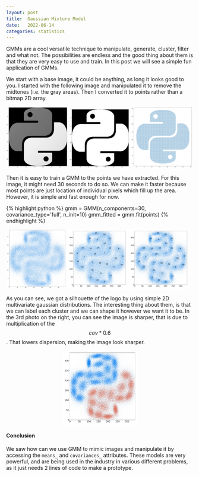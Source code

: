 ```yaml
---
layout: post
title:  Gaussian Mixture Model
date:   2022-06-14
categories: statistics
---
```


GMMs are a cool versatile technique to manipulate, generate, cluster, filter and what not. The possibilities are endless and the good
thing about them is that they are very easy to use and train. In this post we will see a simple fun application of GMMs. 

We start with a base image, it could be anything, as long it looks good to you. I started with the following image and manipulated it to 
remove the midtones (i.e. the gray areas). Then I converted it to points rather than a bitmap 2D array. 

<p float="left">
  <img src="/assets/gmm_img/1.png" width="33%" />
  <img src="/assets/gmm_img/2.png" width="32%" /> 
  <img src="/assets/gmm_img/3.png" width="33%" />
</p>

Then it is easy to train a GMM to the points we have extracted. For this image, it might need 30 seconds to do so. We can make it faster
because most points are just location of individual pixels which fill up the area. However, it is simple and fast enough for now. 

{% highlight python %}
gmm = GMM(n_components=30, covariance_type='full', n_init=10)
gmm_fitted = gmm.fit(points)
{% endhighlight %}


<p float="left">
  <img src="/assets/gmm_img/4.png" width="32%" />
  <img src="/assets/gmm_img/5.png" width="32%" /> 
  <img src="/assets/gmm_img/6.png" width="32%" />
</p>

As you can see, we got a silhouette of the logo by using simple 2D multivariate gaussian distributions. The interesting thing about them,
is that we can label each cluster and we can shape it however we want it to be. In the 3rd photo on the right, you can see the image is sharper,
that is due to multiplication of the $$cov * 0.6$$. That lowers dispersion, making the image look sharper. 

<p width="100%">
  <img src="/assets/gmm_img/7.png" width="40%" style="display:block; margin:auto;"/>
</p>


#### Conclusion
We saw how can we use GMM to mimic images and manipulate it by accessing the `means_` and `covariances_` attributes. These models are very powerful,
and are being used in the industry in various different problems, as it just needs 2 lines of code to make a prototype. 